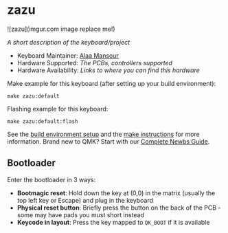 # zazu

![zazu](imgur.com image replace me!)

*A short description of the keyboard/project*

* Keyboard Maintainer: [Alaa Mansour](https://github.com/alaasaadabdo)
* Hardware Supported: *The PCBs, controllers supported*
* Hardware Availability: *Links to where you can find this hardware*

Make example for this keyboard (after setting up your build environment):

    make zazu:default

Flashing example for this keyboard:

    make zazu:default:flash

See the [build environment setup](https://docs.qmk.fm/#/getting_started_build_tools) and the [make instructions](https://docs.qmk.fm/#/getting_started_make_guide) for more information. Brand new to QMK? Start with our [Complete Newbs Guide](https://docs.qmk.fm/#/newbs).

## Bootloader

Enter the bootloader in 3 ways:

* **Bootmagic reset**: Hold down the key at (0,0) in the matrix (usually the top left key or Escape) and plug in the keyboard
* **Physical reset button**: Briefly press the button on the back of the PCB - some may have pads you must short instead
* **Keycode in layout**: Press the key mapped to `QK_BOOT` if it is available
